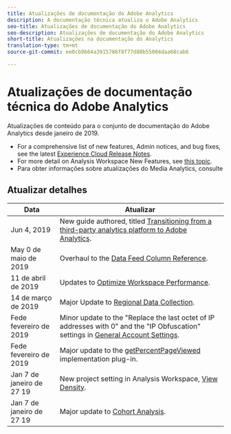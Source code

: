 ```yaml
---
title: Atualizações de documentação do Adobe Analytics
description: A documentação técnica atualiza o Adobe Analytics
seo-title: Atualizações de documentação do Adobe Analytics
seo-description: Atualizações de documentação do Adobe Analytics
short-title: Atualizações na documentação do Analytics
translation-type: tm+mt
source-git-commit: ee0cb9b64a3915786f8f77d80b55004daa68cab6

---
```



# Atualizações de documentação técnica do Adobe Analytics

Atualizações de conteúdo para o conjunto de documentação do Adobe Analytics desde janeiro de 2019.

* For a comprehensive list of new features, Admin notices, and bug fixes, see the latest [Experience Cloud Release Notes](https://marketing.adobe.com/resources/help/en_US/whatsnew/).
* For more detail on Analysis Workspace New Features, see [this topic](/help/analyze/analysis-workspace/new-features-in-analysis-workspace.md).
* Para obter informações sobre atualizações do Media Analytics, consulte

## Atualizar detalhes

| Data | Atualizar |
|----------|----------------------------------|
| Jun 4, 2019 | New guide authored, titled [Transitioning from a third-party analytics platform to Adobe Analytics](../technotes/ga-to-aa/home.md). |
| May 0 de maio de 2019 | Overhaul to the [Data Feed Column Reference](../export/analytics-data-feed/c-df-contents/datafeeds-reference.md). |
| 11 de abril de 2019 | Updates to [Optimize Workspace Performance](../analyze/analysis-workspace/optimizing-performance.md). |
| 14 de março de 2019 | Major Update to [Regional Data Collection](../technotes/rdc/regional-data-collection.md). |
| Fede fevereiro de 2019 | Minor update to the "Replace the last octet of IP addresses with 0" and the "IP Obfuscation" settings in [General Account Settings](../admin/admin/general-acct-settings-admin.md). |
| Fede fevereiro de 2019 | Major update to the [getPercentPageViewed](../implement/js-implementation/plugins/getpercentpageviewed.md) implementation plug-in. |
| Jan 7 de janeiro de 27 19 | New project setting in Analysis Workspace, [View Density](../analyze/analysis-workspace/build-workspace-project/view-density.md). |
| Jan 7 de janeiro de 27 19 | Major update to [Cohort Analysis](../analyze/analysis-workspace/visualizations/cohort-table/cohort-analysis.md). |
